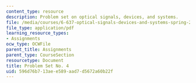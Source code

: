 ```yaml
---
content_type: resource
description: Problem set on optical signals, devices, and systems.
file: /media/courses/6-637-optical-signals-devices-and-systems-spring-2003/596d76b713aee589aad7d5672a60b22f_6637pset4.pdf
file_type: application/pdf
learning_resource_types:
- Assignments
ocw_type: OCWFile
parent_title: Assignments
parent_type: CourseSection
resourcetype: Document
title: Problem Set No. 4
uid: 596d76b7-13ae-e589-aad7-d5672a60b22f
---
```

